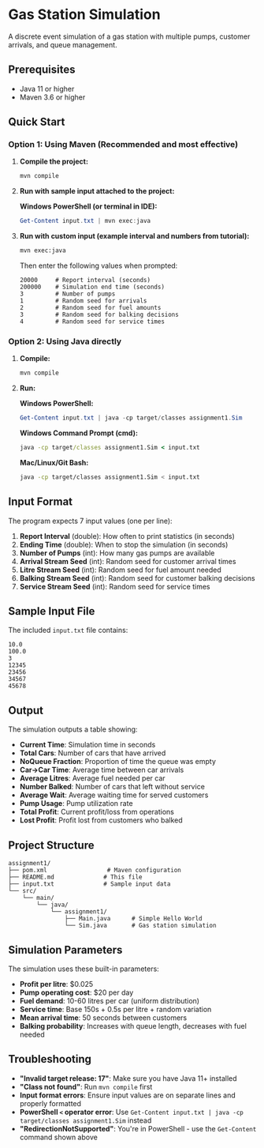 # Gas Station Simulation

A discrete event simulation of a gas station with multiple pumps, customer arrivals, and queue management.

## Prerequisites

- Java 11 or higher
- Maven 3.6 or higher

## Quick Start

### Option 1: Using Maven (Recommended and most effective)

1. **Compile the project:**
   ```bash
   mvn compile
   ```

2. **Run with sample input attached to the project:**
   
   **Windows PowerShell (or terminal in IDE):**
   ```powershell
   Get-Content input.txt | mvn exec:java
   ```

3. **Run with custom input (example interval and numbers from tutorial):**
   ```bash
   mvn exec:java
   ```
   Then enter the following values when prompted:
   ```
   20000     # Report interval (seconds)
   200000    # Simulation end time (seconds)
   3         # Number of pumps
   1         # Random seed for arrivals
   2         # Random seed for fuel amounts
   3         # Random seed for balking decisions
   4         # Random seed for service times
   ```

### Option 2: Using Java directly

1. **Compile:**
   ```bash
   mvn compile
   ```

2. **Run:**
   
   **Windows PowerShell:**
   ```powershell
   Get-Content input.txt | java -cp target/classes assignment1.Sim
   ```
   
   **Windows Command Prompt (cmd):**
   ```cmd
   java -cp target/classes assignment1.Sim < input.txt
   ```
   
   **Mac/Linux/Git Bash:**
   ```bash
   java -cp target/classes assignment1.Sim < input.txt
   ```

## Input Format

The program expects 7 input values (one per line):

1. **Report Interval** (double): How often to print statistics (in seconds)
2. **Ending Time** (double): When to stop the simulation (in seconds)  
3. **Number of Pumps** (int): How many gas pumps are available
4. **Arrival Stream Seed** (int): Random seed for customer arrival times
5. **Litre Stream Seed** (int): Random seed for fuel amount needed
6. **Balking Stream Seed** (int): Random seed for customer balking decisions
7. **Service Stream Seed** (int): Random seed for service times

## Sample Input File

The included `input.txt` file contains:
```
10.0
100.0
3
12345
23456
34567
45678
```

## Output

The simulation outputs a table showing:
- **Current Time**: Simulation time in seconds
- **Total Cars**: Number of cars that have arrived
- **NoQueue Fraction**: Proportion of time the queue was empty
- **Car->Car Time**: Average time between car arrivals
- **Average Litres**: Average fuel needed per car
- **Number Balked**: Number of cars that left without service
- **Average Wait**: Average waiting time for served customers
- **Pump Usage**: Pump utilization rate
- **Total Profit**: Current profit/loss from operations
- **Lost Profit**: Profit lost from customers who balked

## Project Structure

```
assignment1/
├── pom.xml                 # Maven configuration
├── README.md              # This file
├── input.txt              # Sample input data
└── src/
    └── main/
        └── java/
            └── assignment1/
                ├── Main.java      # Simple Hello World
                └── Sim.java       # Gas station simulation
```

## Simulation Parameters

The simulation uses these built-in parameters:
- **Profit per litre**: $0.025
- **Pump operating cost**: $20 per day
- **Fuel demand**: 10-60 litres per car (uniform distribution)
- **Service time**: Base 150s + 0.5s per litre + random variation
- **Mean arrival time**: 50 seconds between customers
- **Balking probability**: Increases with queue length, decreases with fuel needed

## Troubleshooting

- **"Invalid target release: 17"**: Make sure you have Java 11+ installed
- **"Class not found"**: Run `mvn compile` first
- **Input format errors**: Ensure input values are on separate lines and properly formatted
- **PowerShell `<` operator error**: Use `Get-Content input.txt | java -cp target/classes assignment1.Sim` instead
- **"RedirectionNotSupported"**: You're in PowerShell - use the `Get-Content` command shown above
